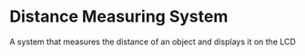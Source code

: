 # Distance Measuring System
 A system that measures the distance of an object and displays it on the LCD
